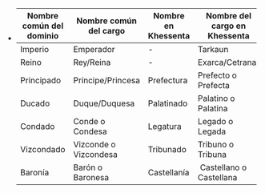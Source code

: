- | Nombre común del dominio | Nombre común del cargo | Nombre en Khessenta | Nombre del cargo en Khessenta |
  | -----  | ----- | ----- | ----- |
  | Imperio | Emperador | - | Tarkaun |
  | Reino | Rey/Reina | - | Exarca/Cetranar |
  | Principado | Príncipe/Princesa | Prefectura | Prefecto o Prefecta |
  | Ducado | Duque/Duquesa | Palatinado | Palatino o Palatina |
  | Condado | Conde o Condesa | Legatura | Legado o Legada |
  | Vizcondado | Vizconde o Vizcondesa | Tribunado | Tribuno o Tribuna |
  | Baronía | Barón o Baronesa | Castellanía | Castellano o Castellana |